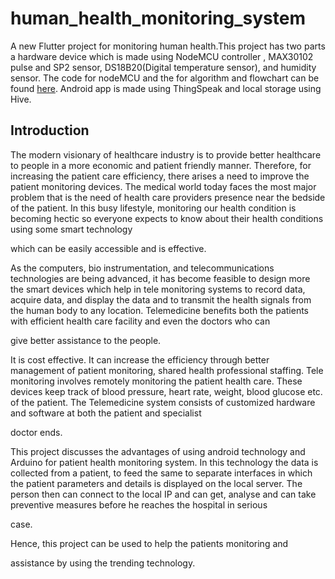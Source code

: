 # human_health_monitoring_system

A new Flutter project for monitoring human health.This project has two parts a hardware device which is made using NodeMCU controller , MAX30102 pulse and SP2 sensor, DS18B20(Digital temperature sensor), and humidity sensor. The code for nodeMCU and the for algorithm and flowchart can be found <a href="https://github.com/SanketSarmalkar/HumanHealthMonitoringSystem">here</a>. Android app is made using ThingSpeak and local storage using Hive.

## Introduction

The modern visionary of healthcare industry is to provide better
healthcare to people in a more economic and patient friendly manner.
Therefore, for increasing the patient care efficiency, there arises a need
to improve the patient monitoring devices. The medical world today
faces the most major problem that is the need of health care providers
presence near the bedside of the patient. In this busy lifestyle,
monitoring our health condition is becoming hectic so everyone expects
to know about their health conditions using some smart technology

which can be easily accessible and is effective.

As the computers, bio instrumentation, and telecommunications
technologies are being advanced, it has become feasible to design more
the smart devices which help in tele monitoring systems to record data,
acquire data, and display the data and to transmit the health signals
from the human body to any location. Telemedicine benefits both the
patients with efficient health care facility and even the doctors who can

give better assistance to the people.

It is cost effective. It can increase the efficiency through better
management of patient monitoring, shared health professional staffing.
Tele monitoring involves remotely monitoring the patient health care.
These devices keep track of blood pressure, heart rate, weight, blood
glucose etc. of the patient. The Telemedicine system consists of
customized hardware and software at both the patient and specialist

doctor ends.

This project discusses the advantages of using android technology and
Arduino for patient health monitoring system. In this technology the data
is collected from a patient, to feed the same to separate interfaces in
which the patient parameters and details is displayed on the local server.
The person then can connect to the local IP and can get, analyse and
can take preventive measures before he reaches the hospital in serious

case.

Hence, this project can be used to help the patients monitoring and

assistance by using the trending technology.

